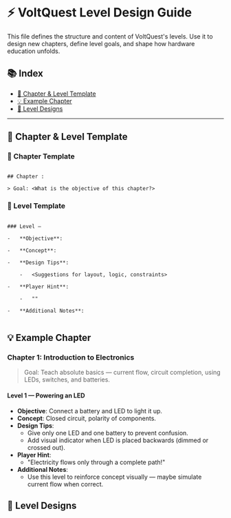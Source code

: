 # ⚡ VoltQuest Level Design Guide

This file defines the structure and content of VoltQuest's levels.
Use it to design new chapters, define level goals, and shape how hardware education unfolds.

## 📚 Index

- [📄 Chapter & Level Template](#-chapter--level-template)
- [💡 Example Chapter](#-example-chapter)
- [📘 Level Designs](#-level-designs)

---

## 📄 Chapter & Level Template

### 🧱 Chapter Template


```

## Chapter :

> Goal: <What is the objective of this chapter?>

```

### 🔢 Level Template


```

### Level —

-   **Objective**:
    
-   **Concept**:
    
-   **Design Tips**:
    
    -   <Suggestions for layout, logic, constraints>
        
-   **Player Hint**:
    
    -   ""
        
-   **Additional Notes**:
    

```

## 💡 Example Chapter

### Chapter 1: Introduction to Electronics

> Goal: Teach absolute basics — current flow, circuit completion, using LEDs, switches, and batteries.

#### Level 1 — Powering an LED

- **Objective**: Connect a battery and LED to light it up.
- **Concept**: Closed circuit, polarity of components.
- **Design Tips**:
  - Give only one LED and one battery to prevent confusion.
  - Add visual indicator when LED is placed backwards (dimmed or crossed out).
- **Player Hint**:
  - "Electricity flows only through a complete path!"
- **Additional Notes**:
  - Use this level to reinforce concept visually — maybe simulate current flow when correct.

## 📘 Level Designs

<!-- Add new chapters below using the templates above -->






